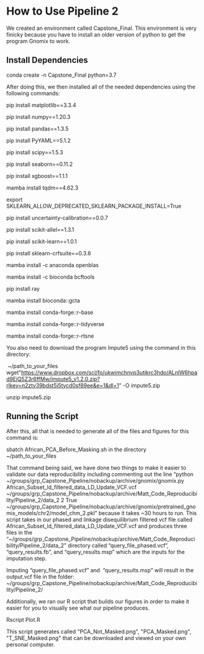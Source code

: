# How to Use Pipeline 2
We created an environment called Capstone_Final. This environment is very finicky because you have to install an
older version of python to get the program Gnomix to work. 

## Install Dependencies
conda create -n Capstone_Final python=3.7

After doing this, we then installed all of the needed dependencies using the following commands:

pip install matplotlib==3.3.4

pip install numpy==1.20.3

pip install pandas==1.3.5

pip install PyYAML==5.1.2

pip install scipy==1.5.3

pip install seaborn==0.11.2

pip install xgboost==1.1.1

mamba install tqdm==4.62.3

export SKLEARN_ALLOW_DEPRECATED_SKLEARN_PACKAGE_INSTALL=True

pip install uncertainty-calibration==0.0.7

pip install scikit-allel==1.3.1

pip install scikit-learn==1.0.1

pip install sklearn-crfsuite==0.3.6

mamba install -c anaconda openblas 

mamba install -c bioconda bcftools  

pip install ray

mamba install bioconda::gcta 

mamba install conda-forge::r-base

mamba install conda-forge::r-tidyverse

mamba install conda-forge::r-rtsne

You also need to download the program Impute5 using the command
in this directory:

 ~/path_to_your_files wget"https://www.dropbox.com/scl/fo/ukwimchnvp3utikrc3hdo/ALnlW6hpad9EjQ5Z3r6ffMw/impute5_v1.2.0.zip?rlkey=n2zty39bdst5j5tycd0sf89ee&e=1&dl=1"
-O impute5.zip

unzip impute5.zip

## Running the Script
After this, all that is needed to generate all of the files and figures for this command is:

sbatch African_PCA_Before_Masking.sh in the directory
~/path_to_your_files

That command being said, we have done two things to make it easier to validate our data reproducibility
including commenting out the line “python
~/groups/grp_Capstone_Pipeline/nobackup/archive/gnomix/gnomix.py
African_Subset_ld_filtered_data_LD_Update_VCF.vcf
~/groups/grp_Capstone_Pipeline/nobackup/archive/Matt_Code_Reproducibility/Pipeline_2/data_2
2 True
~/groups/grp_Capstone_Pipeline/nobackup/archive/gnomix/pretrained_gnomix_models/chr2/model_chm_2.pkl”
because it takes ~30 hours to run. This script takes in our phased and linkage disequilibrium filtered vcf file called
African_Subset_ld_filtered_data_LD_Update_VCF.vcf and produces three files in the
“~/groups/grp_Capstone_Pipeline/nobackup/archive/Matt_Code_Reproducibility/Pipeline_2/data_2”
directory called “query_file_phased.vcf”, “query_results.fb”, and
“query_results.msp” which are the inputs for the imputation step.

Imputing “query_file_phased.vcf” and  “query_results.msp” will result in the output.vcf
file in the folder: ~/groups/grp_Capstone_Pipeline/nobackup/archive/Matt_Code_Reproducibility/Pipeline_2/

Additionally, we ran our R script that builds our figures in
order to make it easier for you to visually see what our pipeline produces.

Rscript Plot.R

This script generates called "PCA_Not_Masked.png", "PCA_Masked.png", "T_SNE_Masked.png"
that can be downloaded and viewed on your own personal computer.
